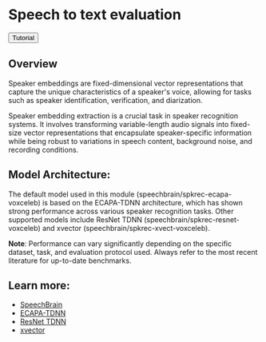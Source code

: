 # Speech to text evaluation


<button class="tutorial-button" onclick="window.location.href='https://github.com/sensein/senselab/blob/main/tutorials/audioextract_speaker_embeddings.ipynb'">Tutorial</button>


## Overview

Speaker embeddings are fixed-dimensional vector representations that capture the unique characteristics of a speaker's
voice, allowing for tasks such as speaker identification, verification, and diarization.

Speaker embedding extraction is a crucial task in speaker recognition systems. It involves transforming variable-length
audio signals into fixed-size vector representations that encapsulate speaker-specific information while being robust
to variations in speech content, background noise, and recording conditions.

## Model Architecture:
The default model used in this module (speechbrain/spkrec-ecapa-voxceleb) is based on the ECAPA-TDNN architecture,
which has shown strong performance across various speaker recognition tasks.
Other supported models include ResNet TDNN (speechbrain/spkrec-resnet-voxceleb) and
xvector (speechbrain/spkrec-xvect-voxceleb).

**Note**: Performance can vary significantly depending on the specific dataset, task, and evaluation protocol used.
Always refer to the most recent literature for up-to-date benchmarks.

## Learn more:
- [SpeechBrain](https://speechbrain.github.io/)
- [ECAPA-TDNN](https://arxiv.org/abs/2005.07143)
- [ResNet TDNN](https://doi.org/10.1016/j.csl.2019.101026)
- [xvector](https://doi.org/10.21437/Odyssey.2018-15)
